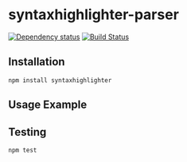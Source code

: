 # syntaxhighlighter-parser

[![Dependency status](https://david-dm.org/alexgorbatchev/syntaxhighlighter-parser.png)](https://david-dm.org/alexgorbatchev/syntaxhighlighter-parser)
[![Build Status](https://travis-ci.org/alexgorbatchev/syntaxhighlighter-parser.png)](https://travis-ci.org/alexgorbatchev/syntaxhighlighter-parser)

## Installation

    npm install syntaxhighlighter

## Usage Example

## Testing

    npm test

